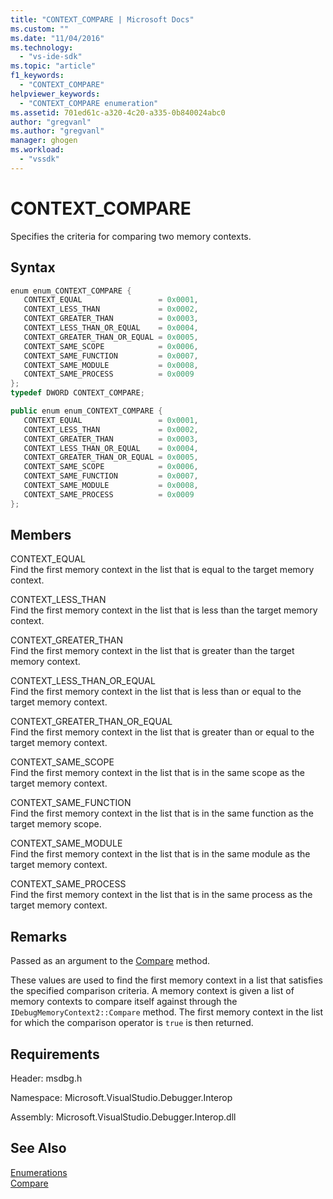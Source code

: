 ```yaml
---
title: "CONTEXT_COMPARE | Microsoft Docs"
ms.custom: ""
ms.date: "11/04/2016"
ms.technology: 
  - "vs-ide-sdk"
ms.topic: "article"
f1_keywords: 
  - "CONTEXT_COMPARE"
helpviewer_keywords: 
  - "CONTEXT_COMPARE enumeration"
ms.assetid: 701ed61c-a320-4c20-a335-0b840024abc0
author: "gregvanl"
ms.author: "gregvanl"
manager: ghogen
ms.workload: 
  - "vssdk"
---
```

# CONTEXT_COMPARE
Specifies the criteria for comparing two memory contexts.  
  
## Syntax  
  
```cpp  
enum enum_CONTEXT_COMPARE {   
   CONTEXT_EQUAL                 = 0x0001,  
   CONTEXT_LESS_THAN             = 0x0002,  
   CONTEXT_GREATER_THAN          = 0x0003,  
   CONTEXT_LESS_THAN_OR_EQUAL    = 0x0004,  
   CONTEXT_GREATER_THAN_OR_EQUAL = 0x0005,  
   CONTEXT_SAME_SCOPE            = 0x0006,  
   CONTEXT_SAME_FUNCTION         = 0x0007,  
   CONTEXT_SAME_MODULE           = 0x0008,  
   CONTEXT_SAME_PROCESS          = 0x0009  
};  
typedef DWORD CONTEXT_COMPARE;  
```  
  
```csharp  
public enum enum_CONTEXT_COMPARE {   
   CONTEXT_EQUAL                 = 0x0001,  
   CONTEXT_LESS_THAN             = 0x0002,  
   CONTEXT_GREATER_THAN          = 0x0003,  
   CONTEXT_LESS_THAN_OR_EQUAL    = 0x0004,  
   CONTEXT_GREATER_THAN_OR_EQUAL = 0x0005,  
   CONTEXT_SAME_SCOPE            = 0x0006,  
   CONTEXT_SAME_FUNCTION         = 0x0007,  
   CONTEXT_SAME_MODULE           = 0x0008,  
   CONTEXT_SAME_PROCESS          = 0x0009  
};  
```  
  
## Members  
 CONTEXT_EQUAL  
 Find the first memory context in the list that is equal to the target memory context.  
  
 CONTEXT_LESS_THAN  
 Find the first memory context in the list that is less than the target memory context.  
  
 CONTEXT_GREATER_THAN  
 Find the first memory context in the list that is greater than the target memory context.  
  
 CONTEXT_LESS_THAN_OR_EQUAL  
 Find the first memory context in the list that is less than or equal to the target memory context.  
  
 CONTEXT_GREATER_THAN_OR_EQUAL  
 Find the first memory context in the list that is greater than or equal to the target memory context.  
  
 CONTEXT_SAME_SCOPE  
 Find the first memory context in the list that is in the same scope as the target memory context.  
  
 CONTEXT_SAME_FUNCTION  
 Find the first memory context in the list that is in the same function as the target memory scope.  
  
 CONTEXT_SAME_MODULE  
 Find the first memory context in the list that is in the same module as the target memory context.  
  
 CONTEXT_SAME_PROCESS  
 Find the first memory context in the list that is in the same process as the target memory context.  
  
## Remarks  
 Passed as an argument to the [Compare](../../../extensibility/debugger/reference/idebugmemorycontext2-compare.md) method.  
  
 These values are used to find the first memory context in a list that satisfies the specified comparison criteria. A memory context is given a list of memory contexts to compare itself against through the `IDebugMemoryContext2::Compare` method. The first memory context in the list for which the comparison operator is `true` is then returned.  
  
## Requirements  
 Header: msdbg.h  
  
 Namespace: Microsoft.VisualStudio.Debugger.Interop  
  
 Assembly: Microsoft.VisualStudio.Debugger.Interop.dll  
  
## See Also  
 [Enumerations](../../../extensibility/debugger/reference/enumerations-visual-studio-debugging.md)   
 [Compare](../../../extensibility/debugger/reference/idebugmemorycontext2-compare.md)